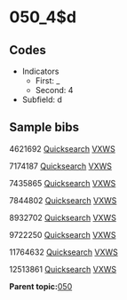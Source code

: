 # 050\_4$d

## Codes

-   Indicators
    -   First: \_
    -   Second: 4
-   Subfield: d

## Sample bibs

4621692 [Quicksearch](https://search.library.yale.edu/catalog/4621692) [VXWS](http://prodorbis.library.yale.edu:7014/vxws/GetHoldingsService?bibId=4621692)

7174187 [Quicksearch](https://search.library.yale.edu/catalog/7174187) [VXWS](http://prodorbis.library.yale.edu:7014/vxws/GetHoldingsService?bibId=7174187)

7435865 [Quicksearch](https://search.library.yale.edu/catalog/7435865) [VXWS](http://prodorbis.library.yale.edu:7014/vxws/GetHoldingsService?bibId=7435865)

7844802 [Quicksearch](https://search.library.yale.edu/catalog/7844802) [VXWS](http://prodorbis.library.yale.edu:7014/vxws/GetHoldingsService?bibId=7844802)

8932702 [Quicksearch](https://search.library.yale.edu/catalog/8932702) [VXWS](http://prodorbis.library.yale.edu:7014/vxws/GetHoldingsService?bibId=8932702)

9722250 [Quicksearch](https://search.library.yale.edu/catalog/9722250) [VXWS](http://prodorbis.library.yale.edu:7014/vxws/GetHoldingsService?bibId=9722250)

11764632 [Quicksearch](https://search.library.yale.edu/catalog/11764632) [VXWS](http://prodorbis.library.yale.edu:7014/vxws/GetHoldingsService?bibId=11764632)

12513861 [Quicksearch](https://search.library.yale.edu/catalog/12513861) [VXWS](http://prodorbis.library.yale.edu:7014/vxws/GetHoldingsService?bibId=12513861)

**Parent topic:**[050](../../tags/050/050.md)

